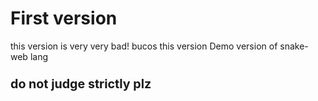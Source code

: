 # First version
this version is very very bad!
bucos this version Demo version of snake-web lang

### <big> do not judge strictly plz </big>
